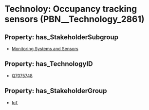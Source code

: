 # Technoloy: __Occupancy tracking sensors__ (PBN__Technology_2861)

## Property: has_StakeholderSubgroup

* [Monitoring Systems and Sensors](PBN__TechSubgroup_119)

## Property: has_TechnologyID

* [Q7075748](Q7075748)

## Property: has_StakeholderGroup

* [IoT](PBN__TechGroup_16)

